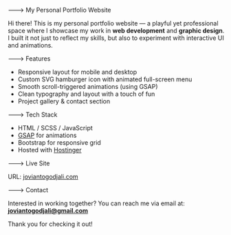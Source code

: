---> My Personal Portfolio Website

Hi there! This is my personal portfolio website — a playful yet professional space where I showcase my work in **web development** and **graphic design**. I built it not just to reflect my skills, but also to experiment with interactive UI and animations.

---> Features
- Responsive layout for mobile and desktop
- Custom SVG hamburger icon with animated full-screen menu
- Smooth scroll-triggered animations (using GSAP)
- Clean typography and layout with a touch of fun
- Project gallery & contact section

---> Tech Stack
- HTML / SCSS / JavaScript
- [GSAP](https://greensock.com/gsap/) for animations
- Bootstrap for responsive grid
- Hosted with [Hostinger](https://www.hostinger.com/id)

---> Live Site

URL: [joviantogodjali.com](https://joviantogodjali.com)

---> Contact

Interested in working together? You can reach me via email at: **joviantogodjali@gmail.com**

Thank you for checking it out!
